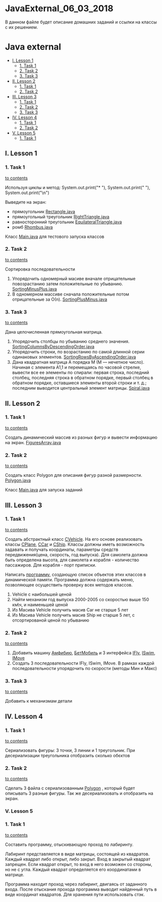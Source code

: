 # JavaExternal_06_03_2018

В данном файле будет описание домашних заданий и ссылки на классы с их решением.

# Java external

- [I. Lesson 1](#i-lesson-1)
    - [1. Task 1](#1-task-1)
    - [2. Task 2](#2-task-2)
    - [3. Task 3](#3-task-3)
- [II. Lesson 2](#ii-lesson-2)
    - [1. Task 1](#1-task-1)
    - [2. Task 2](#2-task-2)
- [III. Lesson 3](#iii-lesson-3)
    - [1. Task 1](#1-task-1)
    - [2. Task 2](#2-task-2)
    - [3. Task 3](#3-task-3)
- [IV. Lesson 4](#iv-lesson-4)
    - [1. Task 1](#1-task-1)
    - [2. Task 2](#2-task-2)
- [V. Lesson 5](#v-lesson-5)
    - [1. Task 1](#1-task-1)
    
## I. Lesson 1

### 1. Task 1
[to contents](#java-external)

Используя циклы и метод: System.out.print("* "), System.out.print("  "), System.out.print("\n")
  
Выведите на экран: 
* прямоугольник [Rectangle.java](https://github.com/AndriiRomanenko/JavaExternal_06_03_2018/blob/master/src/lesson/one/task/one/Rectangle.java)
* прямоугольный треугольник [RightTriangle.java](https://github.com/AndriiRomanenko/JavaExternal_06_03_2018/blob/master/src/lesson/one/task/one/RightTriangle.java)
* равносторонний треугольник [EquilateralTriangle.java](https://github.com/AndriiRomanenko/JavaExternal_06_03_2018/blob/master/src/lesson/one/task/one/EquilateralTriangle.java)
* ромб [Rhombus.java](https://github.com/AndriiRomanenko/JavaExternal_06_03_2018/blob/master/src/lesson/one/task/one/Rhombus.java)

Класс [Main.java](https://github.com/AndriiRomanenko/JavaExternal_06_03_2018/blob/master/src/lesson/one/task/one/Main.java) для тестового запуска классов

### 2. Task 2
[to contents](#java-external)

Сортировка последовательности  
1. Упорядочить одномерный масиве вначале отрицательные повозрастанию
   затем положительные по убыванию. [SortingMinusPlus.java](https://github.com/AndriiRomanenko/JavaExternal_06_03_2018/blob/master/src/lesson/one/task/two/SortingMinusPlus.java)
2. В одномерном массиве сначала положительные потом отрицательные за О(n). [SortingPlusMinus.java](https://github.com/AndriiRomanenko/JavaExternal_06_03_2018/blob/master/src/lesson/one/task/two/SortingPlusMinus.java)

### 3. Task 3
[to contents](#java-external)

Дана целочисленная прямоугольная матрица. 
1. Упорядочить столбцы по убыванию среднего значения. [SortingColumnsByDescendingOrder.java](https://github.com/AndriiRomanenko/JavaExternal_06_03_2018/blob/master/src/lesson/one/task/three/SortingColumnsByDescendingOrder.java)
2. Упорядочить строки, по возрастанию по самой длинной серии одинаковых элементов. [SortingRowsByAscendingOrder.java](https://github.com/AndriiRomanenko/JavaExternal_06_03_2018/blob/master/src/lesson/one/task/three/SortingRowsByAscendingOrder.java)
3. Дана квадратная матрица A порядка M (M — нечетное число). Начиная с элемента A1,1 и перемещаясь по часовой стрелке, вывести все ее элементы по спирали: первая строка, последний столбец, последняя строка в обратном  порядке,  первый  столбец  в  обратном  порядке,  оставшиеся  элементы второй строки и т. д.; последним выводится центральный элемент 
матрицы. [Spiral.java](https://github.com/AndriiRomanenko/JavaExternal_06_03_2018/blob/master/src/lesson/one/task/three/Spiral.java)

## II. Lesson 2

### 1. Task 1
[to contents](#java-external)

Cоздать динамический массив из разных фигур и вывести информацию на экран. [FiguresArray.java](https://github.com/AndriiRomanenko/JavaExternal_06_03_2018/blob/master/src/lesson/two/task/FiguresArray.java)

### 2. Task 2
[to contents](#java-external)

Cоздать класс Polygon для описания фигур разной размерности. [Polygon.java](https://github.com/AndriiRomanenko/JavaExternal_06_03_2018/blob/master/src/lesson/two/task/Polygon.java)

Класс [Main.java](https://github.com/AndriiRomanenko/JavaExternal_06_03_2018/blob/master/src/lesson/two/task/Main.java) для запуска заданий

## III. Lesson 3

### 1. Task 1
[to contents](#java-external)

Создать абстрактный класс [CVehicle](https://github.com/AndriiRomanenko/JavaExternal_06_03_2018/src/lesson/three/task/model/Vehicle.java). На его основе реализовать классы 
[CPlane](https://github.com/AndriiRomanenko/JavaExternal_06_03_2018/src/lesson/three/task/model/Plane.java), 
[CCar](https://github.com/AndriiRomanenko/JavaExternal_06_03_2018/src/lesson/three/task/model/Car.java) и 
[CShip](https://github.com/AndriiRomanenko/JavaExternal_06_03_2018/src/lesson/three/task/model/Ship.java). Классы должны иметь возможность задавать и получать координаты,
 параметры средств передвижения(цена, скорость, год выпуска). Для самолета должна быть определена высота, для самолета и корабля - количество пассажиров. Для корабля - порт приписки.

Написать [программу](https://github.com/AndriiRomanenko/JavaExternal_06_03_2018/src/lesson/three/task/Main.java), создающую список объектов этих классов в динамической памяти. 
Программа должна содержать меню, позволяющее осуществить проверку всех методов классов.

1. Vehicle с наибольшей ценой 
2. Найти механизм год выпуска 2000-2005 со скоростью выше 150 км\ч, и наименьшей ценой
3. Из Масива Vehicle получить масив Car не старше 5 лет
4. Из Масива Vehicle получить масив Ship не старше 5 лет, с  отсортированой ценой по убыванию

### 2. Task 2
[to contents](#java-external)

1. Добавить машину [Амфибию](https://github.com/AndriiRomanenko/JavaExternal_06_03_2018/src/lesson/three/task/model/Amphibian.java),
 [БетМобиль](https://github.com/AndriiRomanenko/JavaExternal_06_03_2018/src/lesson/three/task/model/BatCar.java) и 3 интерфейса 
 [IFly](https://github.com/AndriiRomanenko/JavaExternal_06_03_2018/src/lesson/three/task/service/IFly.java), 
 [ISwim](https://github.com/AndriiRomanenko/JavaExternal_06_03_2018/src/lesson/three/task/service/ISwim.java), 
 [IMove](https://github.com/AndriiRomanenko/JavaExternal_06_03_2018/src/lesson/three/task/service/IMove.java)
2. Создать 3 последовательности  IFly, ISwim, IMove.
В рамках каждой последовательности упорядочить по скорости (методы Мин и Макс)

### 3. Task 3
[to contents](#java-external)

Добавить к механизмам детали

## IV. Lesson 4

### 1. Task 1
[to contents](#java-external)

Сериализовать фигуры: 3 точки, 3 линии и 1 треугольник. При десериализации треугольника отобразить сколько обєктов

### 2. Task 2
[to contents](#java-external)

Сделать 3 файла с сериализованным [Polygon](https://github.com/AndriiRomanenko/JavaExternal_06_03_2018/blob/master/src/lesson/two/task/Polygon.java)
, который будет описывать 3 разные фигуры. Так же десериализовать и отобразить на экран.

### V. Lesson 5

### 1. Task 1
[to contents](#java-external)

Составить программу, отыскивающую проход по лабиринту.

Лабиринт представляется в виде матрицы, состоящей из квадратов. Каждый квадрат либо открыт,
либо закрыт. Вход в закрытый квадрат запрещен. Если квадрат открыт, то вход в него возможен со стороны, но не с угла.
Каждый квадрат определяется его координатами в матрице.
 
Программа находит проход через лабиринт, двигаясь от заданного входа.
После отыскания прохода программа выводит найденный путь в виде координат квадратов. Для хранения
пути использовать стэк.
